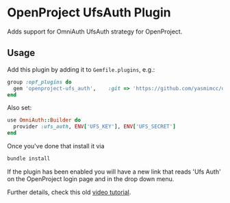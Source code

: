 # OpenProject UfsAuth Plugin

Adds support for OmniAuth UfsAuth strategy for OpenProject.

## Usage

Add this plugin by adding it to `Gemfile.plugins`, e.g.:

```ruby
group :opf_plugins do
  gem 'openproject-ufs_auth',    :git => 'https://github.com/yasmimcc/openproject-ufs_auth.git'
end
```

Also set:
```ruby
use OmniAuth::Builder do
  provider :ufs_auth, ENV['UFS_KEY'], ENV['UFS_SECRET']
end
```


Once you've done that install it via

```ruby
bundle install
```

If the plugin has been enabled you will have a new link that reads 'Ufs Auth' on the OpenProject login page and in the drop down menu.

Further details, check this old [video tutorial](https://www.youtube.com/watch?v=esCN9razZiE).
